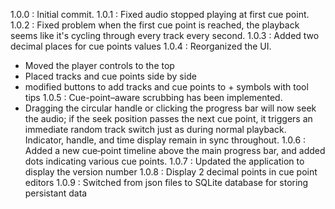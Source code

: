 1.0.0 : Initial commit.
1.0.1 : Fixed audio stopped playing at first cue point.
1.0.2 : Fixed problem when the first cue point is reached, the playback seems like it's cycling through every track every second. 
1.0.3 : Added two decimal places for cue points values
1.0.4 : Reorganized the UI. 
- Moved the player controls to the top
- Placed tracks and cue points side by side
- modified buttons to add tracks and cue points to + symbols with tool tips
1.0.5 : Cue-point–aware scrubbing has been implemented.
- Dragging the circular handle or clicking the progress bar will now seek the audio; if the seek position passes the next cue point, it triggers an immediate random track switch just as during normal playback. Indicator, handle, and time display remain in sync throughout.
1.0.6 : Added a new cue‐point timeline above the main progress bar, and added dots indicating various cue points.
1.0.7 : Updated the application to display the version number
1.0.8 : Display 2 decimal points in cue point editors
1.0.9 : Switched from json files to SQLite database for storing persistant data 